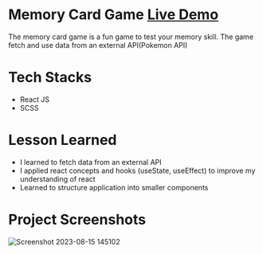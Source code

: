 # Memory Card Game [Live Demo](https://memorygameds.netlify.app/)
The memory card game is a fun game to test your memory skill. The game fetch and use data from an external API(Pokemon API)
# Tech Stacks
- React JS
- SCSS
# Lesson Learned
- I learned to fetch data from an external API
- I applied react concepts and hooks (useState, useEffect) to improve my understanding of react
- Learned to structure application into smaller components
# Project Screenshots
![Screenshot 2023-08-15 145102](https://github.com/davidsan13/memory-game/assets/26636027/2636f5de-9580-455f-b0ba-12697f15c609)
